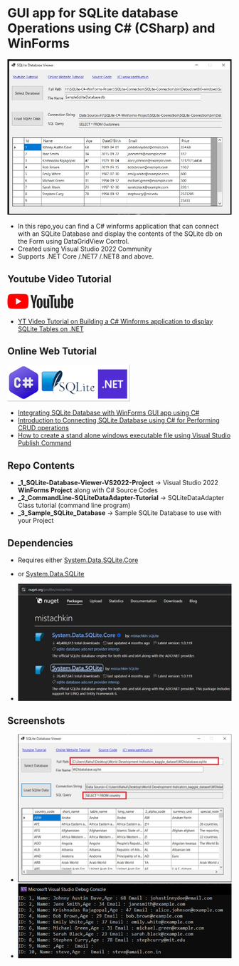 # GUI app for SQLite database Operations using C# (CSharp) and WinForms

![Build your own sqlite gui app using c# on .net platform for crud operations](/_4_Screenshots/simple-sqlite-database-viewer.jpg)

- In this repo,you can find a C# winforms application that can connect with an SQLite Database and display the contents of the SQLite db on the Form using DataGridView Control.
- Created using Visual Studio 2022 Community
- Supports .NET Core /.NET7 /.NET8 and above.

## Youtube Video Tutorial

<img src="/_4_Screenshots/youtube-logo-icon.png" alt="Video tutorial on building a C# Winforms application for dotnet platform" width="150" >

- [YT Video Tutorial on Building a C# Winforms application to display SQLite Tables on .NET](https://www.youtube.com/watch?v=LUslHhvLGWA)

## Online Web Tutorial

![creating a gui app for displaying sqlite database on winforms](https://github.com/xanthium-enterprises/GUI-app-for-SQLite-database-CRUD-ops-using-CSharp-and-WinForms/blob/main/_4_Screenshots/sqlite-csharp-dotnet-source-code.jpg)

- [Integrating SQLite Database with WinForms GUI app using C# ](https://www.xanthium.in/building-csharp-sqlite-gui-crud-applications-using-winforms-api-tutorial)
- [Introduction to Connecting SQLite Database using C# for Performing CRUD operations](https://www.xanthium.in/cross-platform-create-connect-update-sqlite3-database-using-csharp-dotnet-platform)
- [How to create a stand alone windows executable file using Visual Studio Publish Command](https://www.xanthium.in/create-stand-alone-windows-executable-msi-setup-files-using-visual-studio-click-once)

## Repo Contents

 - **_1_SQLite-Database-Viewer-VS2022-Project**  -> Visual Studio 2022 **WinForms Project** along with C# Source Codes 
 - **_2_CommandLine-SQLiteDataAdapter-Tutorial** -> SQLiteDataAdapter Class tutorial (command line program)
 - **_3_Sample_SQLite_Database** -> Sample SQLite Database to use with your Project
 

## Dependencies

- Requires either [System.Data.SQLite.Core](https://www.nuget.org/packages/System.Data.SQLite.Core)

- or [System.Data.SQLite](https://www.nuget.org/packages/System.Data.SQLite)

- ![](_4_Screenshots/nuget-package.jpg)

## Screenshots

- ![learn to display a kaggle data set on winforms using C# and Sqlite ](/_4_Screenshots/display-kaggle-data-set.jpg)
- ![reading and writing into sqlite database using C# and winforms gui api](https://github.com/xanthium-enterprises/GUI-app-for-SQLite-database-CRUD-ops-using-CSharp-and-WinForms/blob/main/_4_Screenshots/sqlite_data_adapter_output.png)



 
